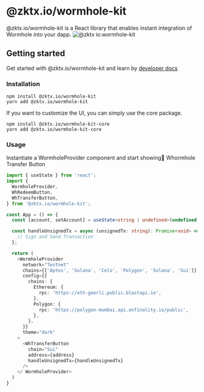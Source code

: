 # @zktx.io/wormhole-kit

@zktx.io/wormhole-kit is a React library that enables instant integration of Wormhole into your dapp.
![@zktx io:wormhole-kit](https://github.com/zktx-io/wormhole-kit-monorepo/assets/57783762/71b9694d-5225-4489-acc4-56b195db108a)

## Getting started

Get started with @zktx.io/wormhole-kit and learn by [developer docs](https://docs.zktx.io/)

### Installation

```
npm install @zktx.io/wormhole-kit
yarn add @zktx.io/wormhole-kit
```

If you want to customize the UI, you can simply use the core package.

```
npm install @zktx.io/wormhole-kit-core
yarn add @zktx.io/wormhole-kit-core
```

### Usage

Instantiate a WormholeProvider component and start showing Whormhole Transfer Button

```typescript
import { useState } from 'react';
import {
  WormholeProvider,
  WhRedeemButton,
  WhTransferButton,
} from '@zktx.io/wormhole-kit';

const App = () => {
  const [account, setAccount] = useState<string | undefined>(undefined);

  const handleUnsignedTx = async (unsignedTx: string): Promise<void> => {
    // Sign and Send Transaction
  };

  return (
    <WormholeProvider
      network="Testnet"
      chains={['Aptos', 'Solana', 'Celo', 'Polygon', 'Solana', 'Sui']}
      config={{
        chains: {
          Ethereum: {
            rpc: 'https://eth-goerli.public.blastapi.io',
          },
          Polygon: {
            rpc: 'https://polygon-mumbai.api.onfinality.io/public',
          },
        },
      }}
      theme="dark"
    >
      <WhTransferButton
        chain="Sui"
        address={address}
        handleUnsignedTx={handleUnsignedTx}
      />
    </ WormholeProvider>
  )
}
```

